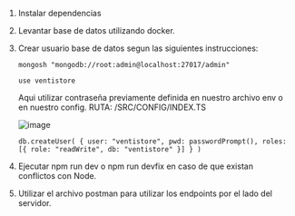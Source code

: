 1. Instalar dependencias
2. Levantar base de datos utilizando docker.
3. Crear usuario base de datos segun las siguientes instrucciones:
   ```
   mongosh "mongodb://root:admin@localhost:27017/admin"
   ```
   ```
   use ventistore
   ```
   Aqui utilizar contraseña previamente definida en nuestro archivo env o en nuestro config. RUTA: /SRC/CONFIG/INDEX.TS

   ![image](https://github.com/user-attachments/assets/d14cc171-fad9-480f-9139-41ae91ceed88)

   ```
   db.createUser( { user: "ventistore", pwd: passwordPrompt(), roles: [{ role: "readWrite", db: "ventistore" }] } )
   ```
5. Ejecutar npm run dev o npm run devfix en caso de que existan conflictos con Node.
6. Utilizar el archivo postman para utilizar los endpoints por el lado del servidor.

